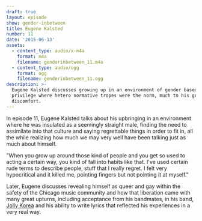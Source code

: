 ```yaml
---
draft: true
layout: episode
show: gender-inbetween
title: Eugene Kalsted
number: 11
date: '2015-06-13'
assets:
  - content_type: audio/x-m4a
    format: m4a
    filename: genderinbetween_11.m4a
  - content_type: audio/ogg
    format: ogg
    filename: genderinbetween_11.ogg
description: >-
  Eugene Kalsted discusses growing up in an environment of gender based
  privilege where hetero normative tropes were the norm, much to his growing
  discomfort. 
---
```

In episode 11, Eugene Kalsted talks about his upbringing in an environment where he was insulated as a seemingly straight male, finding the need to assimilate into that culture and saying regrettable things in order to fit in, all the while realizing how much we may very well have been talking just as much about himself.

"When you grow up around those kind of people and you get so used to acting a certain way, you kind of fall into habits like that. I've used certain rude terms to describe people, stuff that I really regret. I felt very hypocritical and it killed me, pointing fingers but not pointing it at myself."

Later, Eugene discusses revealing himself as queer and gay within the safety of the Chicago music community and how that liberation came with many great upturns, including acceptance from his bandmates, in his band, [Jolly Korea](https://jolly-korea.bandcamp.com) and his ability to write lyrics that reflected his experiences in a very real way.